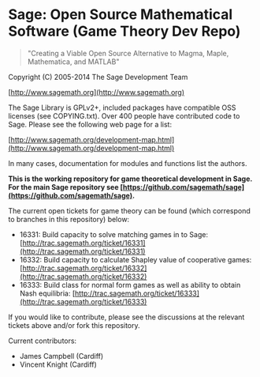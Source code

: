 # Sage: Open Source Mathematical Software (Game Theory Dev Repo)

> "Creating a Viable Open Source Alternative to
>     Magma, Maple, Mathematica, and MATLAB"

Copyright (C) 2005-2014 The Sage Development Team

[http://www.sagemath.org](http://www.sagemath.org)

The Sage Library is GPLv2+, included packages have compatible OSS
licenses (see COPYING.txt). Over 400 people have contributed code to
Sage. Please see the following web page for a list:

[http://www.sagemath.org/development-map.html](http://www.sagemath.org/development-map.html)

In many cases, documentation for modules and functions list the
authors.

**This is the working repository for game theoretical development in Sage. For the main Sage repository see [https://github.com/sagemath/sage](https://github.com/sagemath/sage).**

The current open tickets for game theory can be found (which correspond to branches in this repository) below:

- 16331: Build capacity to solve matching games in to Sage: [http://trac.sagemath.org/ticket/16331](http://trac.sagemath.org/ticket/16331)
- 16332: Build capacity to calculate Shapley value of cooperative games: [http://trac.sagemath.org/ticket/16332](http://trac.sagemath.org/ticket/16332)
- 16333: Build class for normal form games as well as ability to obtain Nash equilibria: [http://trac.sagemath.org/ticket/16333](http://trac.sagemath.org/ticket/16333)

If you would like to contribute, please see the discussions at the relevant tickets above and/or fork this repository.

Current contributors:

- James Campbell (Cardiff)
- Vincent Knight (Cardiff)
